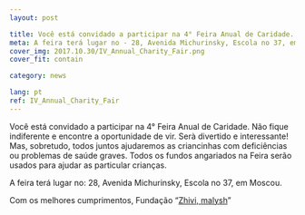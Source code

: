 ```yaml
---
layout: post

title: Você está convidado a participar na 4° Feira Anual de Caridade.
meta: A feira terá lugar no - 28, Avenida Michurinsky, Escola no 37, em Moscou.
cover_img: 2017.10.30/IV_Annual_Charity_Fair.png
cover_fit: contain

category: news

lang: pt
ref: IV_Annual_Charity_Fair
---
```


Você está convidado a participar na 4° Feira Anual de Caridade.
Não fique indiferente e encontre a oportunidade de vir.
Serà divertido e interessante!
Mas, sobretudo, todos juntos ajudaremos as criancinhas com deficiências ou problemas de saúde graves. 
Todos os fundos angariados na Feira  serão usados para ajudar as particular crianças.

A feira terá lugar no: 28, Avenida Michurinsky, Escola no 37, em Moscou.

Com os melhores cumprimentos, Fundação “<a href="https://fondzhivimalysh.ru/" target="_blank">Zhivi, malysh</a>”
